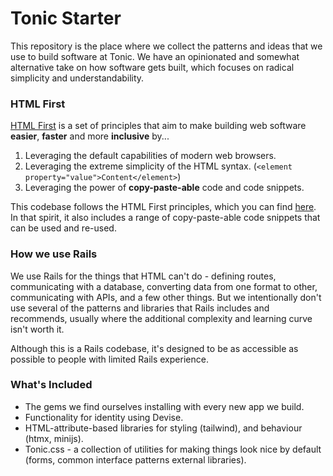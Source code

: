 # Tonic Starter

This repository is the place where we collect the patterns and ideas that we use to build software at Tonic. We have an opinionated and somewhat alternative take on how software gets built, which focuses on radical simplicity and understandability. 

### HTML First

[HTML First](https://new.tonyennis.com/blog/c4gAsd-ry-what-is-html-first?) is a set of principles that aim to make building web software **easier**, **faster** and more **inclusive** by...

1. Leveraging the default capabilities of modern web browsers.
2. Leveraging the extreme simplicity of the HTML syntax.
(`<element property="value">Content</element>`)
3. Leveraging the power of **copy-paste-able** code and code snippets.

This codebase follows the HTML First principles, which you can find [here](https://new.tonyennis.com/blog/c4gAsd-ry-what-is-html-first?). In that spirit, it also includes a range of copy-paste-able code snippets that can be used and re-used.
### How we use Rails

We use Rails for the things that  HTML can't do - defining routes, communicating with a database, converting data from one format to other, communicating with APIs, and a few other things. But we intentionally don't use several of the patterns and libraries that Rails includes and recommends, usually where the additional complexity and learning curve isn't worth it. 

Although this is a Rails codebase, it's designed to be as accessible as possible to people with limited Rails experience.

### What's Included

- The gems we find ourselves installing with every new app we build.
- Functionality for identity using Devise.
- HTML-attribute-based libraries for styling (tailwind), and behaviour (htmx, minijs).
- Tonic.css - a collection of utilities for making things look nice by default (forms, common interface patterns external libraries).

